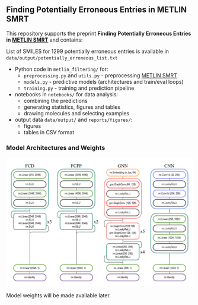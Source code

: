 ## Finding Potentially Erroneous Entries in METLIN SMRT

This repository supports the preprint **Finding Potentially Erroneous Entries in [METLIN SMRT](https://figshare.com/articles/dataset/The_METLIN_small_molecule_dataset_for_machine_learning-based_retention_time_prediction/8038913)** and contains:

List of SMILES for 1299 potentially erroneous entries is available in `data/output/potentially_erroneous_list.txt`

- Python code in `metlin_filtering/` for:
  - `preprocessing.py` and `utils.py` - preprocessing [METLIN SMRT](https://figshare.com/articles/dataset/The_METLIN_small_molecule_dataset_for_machine_learning-based_retention_time_prediction/8038913)
  - `models.py` - predictive models (architectures and train/eval loops)
  - `training.py` - training and prediction pipeline
- notebooks in `notebooks/` for data analysis:
  - combining the predictions
  - generating statistics, figures and tables
  - drawing molecules and selecting examples
- output data `data/output/` and `reports/figures/`:
    - figures 
    - tables in CSV format
### Model Architectures and Weights

![Architecture of the models](reports/figures/models.png)

Model weights will be made available later.
